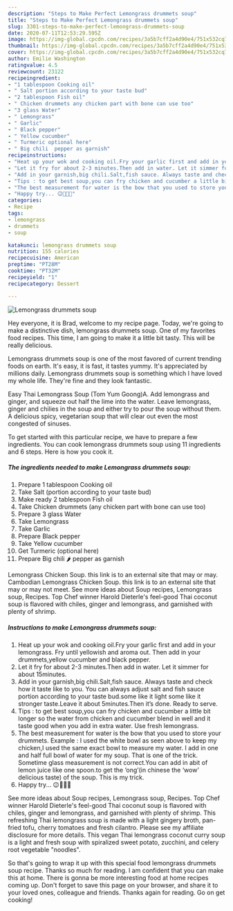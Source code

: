 ```yaml
---
description: "Steps to Make Perfect Lemongrass drummets soup"
title: "Steps to Make Perfect Lemongrass drummets soup"
slug: 3301-steps-to-make-perfect-lemongrass-drummets-soup
date: 2020-07-11T12:53:29.595Z
image: https://img-global.cpcdn.com/recipes/3a5b7cff2a4d90e4/751x532cq70/lemongrass-drummets-soup-recipe-main-photo.jpg
thumbnail: https://img-global.cpcdn.com/recipes/3a5b7cff2a4d90e4/751x532cq70/lemongrass-drummets-soup-recipe-main-photo.jpg
cover: https://img-global.cpcdn.com/recipes/3a5b7cff2a4d90e4/751x532cq70/lemongrass-drummets-soup-recipe-main-photo.jpg
author: Emilie Washington
ratingvalue: 4.5
reviewcount: 23122
recipeingredient:
- "1 tablespoon Cooking oil"
- " Salt portion according to your taste bud"
- "2 tablespoon Fish oil"
- " Chicken drummets any chicken part with bone can use too"
- "3 glass Water"
- " Lemongrass"
- " Garlic"
- " Black pepper"
- " Yellow cucumber"
- " Turmeric optional here"
- " Big chili  pepper as garnish"
recipeinstructions:
- "Heat up your wok and cooking oil.Fry your garlic first and add in your lemongrass. Fry until yellowish and aroma out. Then add in your drummets,yellow cucumber and black pepper."
- "Let it fry for about 2-3 minutes.Then add in water. Let it simmer for about 15minutes."
- "Add in your garnish,big chili.Salt,fish sauce. Always taste and check how it taste like to you. You can always adjust salt and fish sauce portion according to your taste bud.some like it light some like it stronger taste.Leave it about 5minutes.Then it’s done. Ready to serve."
- "Tips : to get best soup,you can fry chicken and cucumber a little bit longer so the water from chicken and cucumber blend in well and it taste good when you add in extra water. Use fresh lemongrass."
- "The best measurement for water is the bow that you used to store your drummets. Example : I used the white bowl as seen above to keep my chicken,I used the same exact bowl to measure my water. I add in one and half full bowl of water for my soup. That is one of the trick. Sometime glass measurement is not correct.You can add in abit of lemon juice like one spoon.to get the ‘ong’(in chinese the ‘wow’ delicious taste) of the soup. This is my trick."
- "Happy try... 😉💙💚💛"
categories:
- Recipe
tags:
- lemongrass
- drummets
- soup

katakunci: lemongrass drummets soup 
nutrition: 155 calories
recipecuisine: American
preptime: "PT28M"
cooktime: "PT32M"
recipeyield: "1"
recipecategory: Dessert

---
```



![Lemongrass drummets soup](https://img-global.cpcdn.com/recipes/3a5b7cff2a4d90e4/751x532cq70/lemongrass-drummets-soup-recipe-main-photo.jpg)

Hey everyone, it is Brad, welcome to my recipe page. Today, we're going to make a distinctive dish, lemongrass drummets soup. One of my favorites food recipes. This time, I am going to make it a little bit tasty. This will be really delicious.

Lemongrass drummets soup is one of the most favored of current trending foods on earth. It's easy, it is fast, it tastes yummy. It's appreciated by millions daily. Lemongrass drummets soup is something which I have loved my whole life. They're fine and they look fantastic.

Easy Thai Lemongrass Soup (Tom Yum Goong)A. Add lemongrass and ginger, and squeeze out half the lime into the water. Leave lemongrass, ginger and chilies in the soup and either try to pour the soup without them. A delicious spicy, vegetarian soup that will clear out even the most congested of sinuses.


To get started with this particular recipe, we have to prepare a few ingredients. You can cook lemongrass drummets soup using 11 ingredients and 6 steps. Here is how you cook it.

<!--inarticleads1-->

##### The ingredients needed to make Lemongrass drummets soup:

1. Prepare 1 tablespoon Cooking oil
1. Take  Salt (portion according to your taste bud)
1. Make ready 2 tablespoon Fish oil
1. Take  Chicken drummets (any chicken part with bone can use too)
1. Prepare 3 glass Water
1. Take  Lemongrass
1. Take  Garlic
1. Prepare  Black pepper
1. Take  Yellow cucumber
1. Get  Turmeric (optional here)
1. Prepare  Big chili 🌶 pepper as garnish


Lemongrass Chicken Soup. this link is to an external site that may or may. Cambodian Lemongrass Chicken Soup. this link is to an external site that may or may not meet. See more ideas about Soup recipes, Lemongrass soup, Recipes. Top Chef winner Harold Dieterle&#39;s feel-good Thai coconut soup is flavored with chiles, ginger and lemongrass, and garnished with plenty of shrimp. 

<!--inarticleads2-->

##### Instructions to make Lemongrass drummets soup:

1. Heat up your wok and cooking oil.Fry your garlic first and add in your lemongrass. Fry until yellowish and aroma out. Then add in your drummets,yellow cucumber and black pepper.
1. Let it fry for about 2-3 minutes.Then add in water. Let it simmer for about 15minutes.
1. Add in your garnish,big chili.Salt,fish sauce. Always taste and check how it taste like to you. You can always adjust salt and fish sauce portion according to your taste bud.some like it light some like it stronger taste.Leave it about 5minutes.Then it’s done. Ready to serve.
1. Tips : to get best soup,you can fry chicken and cucumber a little bit longer so the water from chicken and cucumber blend in well and it taste good when you add in extra water. Use fresh lemongrass.
1. The best measurement for water is the bow that you used to store your drummets. Example : I used the white bowl as seen above to keep my chicken,I used the same exact bowl to measure my water. I add in one and half full bowl of water for my soup. That is one of the trick. Sometime glass measurement is not correct.You can add in abit of lemon juice like one spoon.to get the ‘ong’(in chinese the ‘wow’ delicious taste) of the soup. This is my trick.
1. Happy try... 😉💙💚💛


See more ideas about Soup recipes, Lemongrass soup, Recipes. Top Chef winner Harold Dieterle&#39;s feel-good Thai coconut soup is flavored with chiles, ginger and lemongrass, and garnished with plenty of shrimp. This refreshing Thai lemongrass soup is made with a light gingery broth, pan-fried tofu, cherry tomatoes and fresh cilantro. Please see my affiliate disclosure for more details. This vegan Thai lemongrass coconut curry soup is a light and fresh soup with spiralized sweet potato, zucchini, and celery root vegetable &#34;noodles&#34;. 

So that's going to wrap it up with this special food lemongrass drummets soup recipe. Thanks so much for reading. I am confident that you can make this at home. There is gonna be more interesting food at home recipes coming up. Don't forget to save this page on your browser, and share it to your loved ones, colleague and friends. Thanks again for reading. Go on get cooking!
